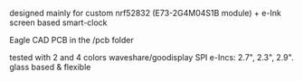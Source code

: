 designed mainly for custom nrf52832 (E73-2G4M04S1B module) + e-Ink screen based
smart-clock 

Eagle CAD PCB in the /pcb folder

tested with 2 and 4 colors waveshare/goodisplay SPI e-Incs: 2.7", 2.3", 2.9". glass based & flexible

